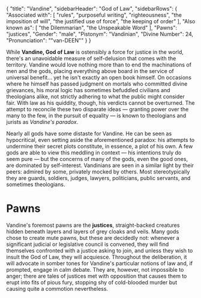 {
	"title": "Vandine",
	"sidebarHeader": "God of Law",
	"sidebarRows": {
		"Associated with": [ "rules", "purposeful writing", "righteousness", "the imposition of will", "the justified use of force", "the keeping of order" ],
		"Also known as": [ "the Dilemmarian", "the Unspeakable Word" ],
		"Pawns": "justices",
		"Gender": "male",
		"Pistonym": "Vandinian",
		"Divine Number": 24,
		"Pronunciation": "\"van-DEEN\""
	}
}

While **Vandine, God of Law** is ostensibly a force for justice in the world, there's an unavoidable measure of self-delusion that comes with the territory. Vandine would love nothing more than to end the machinations of men and the gods, placing everything above board in the service of universal benefit... yet he isn't exactly an open book himself. On occasions where he himself has passed judgment on mortals who committed divine grievances, his moral logic has sometimes befuddled civilians and theologians alike, not strictly adhering to what the public might consider fair. With law as his quiddity, though, his verdicts cannot be overturned. The attempt to reconcile these two disparate ideas — granting power over the many to the few, in the pursuit of equality — is known to theologians and jurists as *Vandine's paradox*.

Nearly all gods have some distaste for Vandine. He can be seen as hypocritical, even setting aside the aforementioned paradox: his attempts to undermine their secret plots constitute, in essence, a plot of his own. A few gods are able to view this meddling in context — his intentions truly do seem pure — but the concerns of many of the gods, even the good ones, are dominated by self-interest. Vandinians are seen in a similar light by their peers: admired by some, privately mocked by others. Most stereotypically they are guards, soldiers, judges, lawyers, politicians, public servants, and sometimes theologians.

# Pawns

Vandine's foremost pawns are the **justices**, straight-backed creatures hidden beneath layers and layers of grey cloaks and veils. Many gods chose to create mute pawns, but these are decidedly not: whenever a significant judicial or legislative council is convened, they will find themselves confronted with a justice asking to join, and unless they wish to insult the God of Law, they will acquiesce. Throughout the deliberation, it will advocate in somber tones for Vandine's particular notions of law and, if prompted, engage in calm debate. They are, however, not impossible to anger; there are tales of justices met with opposition that causes them to erupt into fits of pious fury, stopping shy of cold-blooded murder but causing quite a commotion nevertheless.